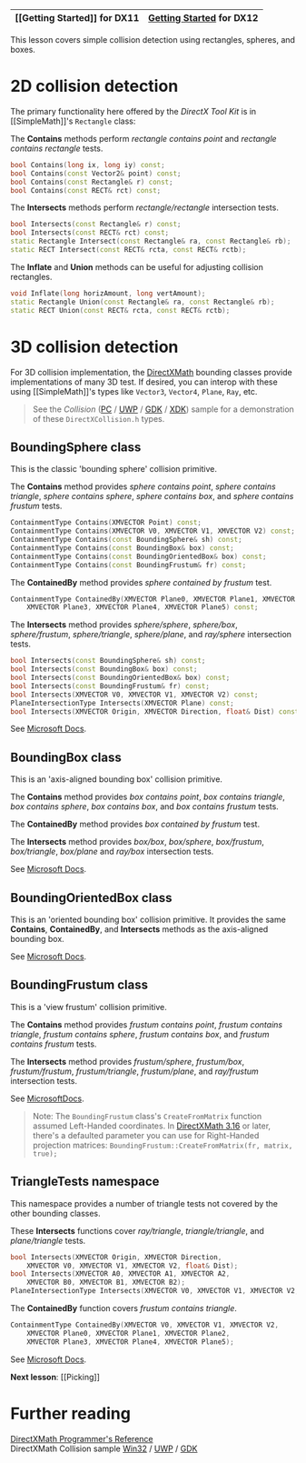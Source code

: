 |[[Getting Started]] for DX11|[Getting Started](https://github.com/microsoft/DirectXTK12/wiki/Getting-Started) for DX12|
|---|---|

This lesson covers simple collision detection using rectangles, spheres, and boxes.

# 2D collision detection

The primary functionality here offered by the *DirectX Tool Kit* is in [[SimpleMath]]'s ``Rectangle`` class:

The **Contains** methods perform *rectangle contains point* and *rectangle contains rectangle* tests.

```cpp
bool Contains(long ix, long iy) const;
bool Contains(const Vector2& point) const;
bool Contains(const Rectangle& r) const;
bool Contains(const RECT& rct) const;
```

The **Intersects** methods perform *rectangle/rectangle* intersection tests.

```cpp
bool Intersects(const Rectangle& r) const;
bool Intersects(const RECT& rct) const;
static Rectangle Intersect(const Rectangle& ra, const Rectangle& rb);
static RECT Intersect(const RECT& rcta, const RECT& rctb);
```

The **Inflate** and **Union** methods can be useful for adjusting collision rectangles.

```cpp
void Inflate(long horizAmount, long vertAmount);
static Rectangle Union(const Rectangle& ra, const Rectangle& rb);
static RECT Union(const RECT& rcta, const RECT& rctb);
```

# 3D collision detection

For 3D collision implementation, the [DirectXMath](https://docs.microsoft.com/windows/win32/dxmath/directxmath-portal) bounding classes provide implementations of many 3D test. If desired, you can interop with these using [[SimpleMath]]'s types like ``Vector3``, ``Vector4``, ``Plane``, ``Ray``, etc.

> See the *Collision* ([PC](https://github.com/walbourn/directx-sdk-samples/tree/main/Collision) / [UWP](https://github.com/microsoft/Xbox-ATG-Samples/tree/master/UWPSamples/System/CollisionUWP) / [GDK](https://github.com/microsoft/Xbox-GDK-Samples/tree/main/Samples/System/Collision) / [XDK](https://github.com/microsoft/Xbox-ATG-Samples/tree/master/XDKSamples/System/Collision)) sample for a demonstration of these ``DirectXCollision.h`` types.

## BoundingSphere class
This is the classic 'bounding sphere' collision primitive.

The **Contains** method provides *sphere contains point*, *sphere contains triangle*, *sphere contains sphere*, *sphere contains box*, and *sphere contains frustum* tests.

```cpp
ContainmentType Contains(XMVECTOR Point) const;
ContainmentType Contains(XMVECTOR V0, XMVECTOR V1, XMVECTOR V2) const;
ContainmentType Contains(const BoundingSphere& sh) const;
ContainmentType Contains(const BoundingBox& box) const;
ContainmentType Contains(const BoundingOrientedBox& box) const;
ContainmentType Contains(const BoundingFrustum& fr) const;
```

The **ContainedBy** method provides *sphere contained by frustum* test.

```cpp
ContainmentType ContainedBy(XMVECTOR Plane0, XMVECTOR Plane1, XMVECTOR Plane2,
    XMVECTOR Plane3, XMVECTOR Plane4, XMVECTOR Plane5) const;
```

The **Intersects** method provides *sphere/sphere*, *sphere/box*, *sphere/frustum*, *sphere/triangle*, *sphere/plane*, and *ray/sphere* intersection tests.

```cpp
bool Intersects(const BoundingSphere& sh) const;
bool Intersects(const BoundingBox& box) const;
bool Intersects(const BoundingOrientedBox& box) const;
bool Intersects(const BoundingFrustum& fr) const;
bool Intersects(XMVECTOR V0, XMVECTOR V1, XMVECTOR V2) const;
PlaneIntersectionType Intersects(XMVECTOR Plane) const;
bool Intersects(XMVECTOR Origin, XMVECTOR Direction, float& Dist) const;
```

See [Microsoft Docs](https://docs.microsoft.com/windows/win32/api/directxcollision/ns-directxcollision-boundingsphere).

## BoundingBox class
This is an 'axis-aligned bounding box' collision primitive.

The **Contains** method provides *box contains point*, *box contains triangle*, *box contains sphere*, *box contains box*, and *box contains frustum* tests.

The **ContainedBy** method provides *box contained by frustum* test.

The **Intersects** method provides *box/box*, *box/sphere*, *box/frustum*, *box/triangle*, *box/plane* and *ray/box* intersection tests.

See [Microsoft Docs](https://docs.microsoft.com/windows/win32/api/directxcollision/ns-directxcollision-boundingbox).

## BoundingOrientedBox class
This is an 'oriented bounding box' collision primitive. It provides the same **Contains**, **ContainedBy**, and **Intersects** methods as the axis-aligned bounding box.

See [Microsoft Docs](https://docs.microsoft.com/windows/win32/api/directxcollision/ns-directxcollision-boundingorientedbox).

## BoundingFrustum class
This is a 'view frustum' collision primitive.

The **Contains** method provides *frustum contains point*, *frustum contains triangle*, *frustum contains sphere*, *frustum contains box*, and *frustum contains frustum* tests.

The **Intersects** method provides *frustum/sphere*, *frustum/box*, *frustum/frustum*, *frustum/triangle*, *frustum/plane*, and *ray/frustum* intersection tests.

See [MicrosoftDocs](https://docs.microsoft.com/windows/win32/api/directxcollision/ns-directxcollision-boundingfrustum).

> Note: The ``BoundingFrustum`` class's ``CreateFromMatrix`` function assumed Left-Handed coordinates. In [DirectXMath 3.16](https://github.com/microsoft/DirectXMath/releases) or later, there's a defaulted parameter you can use for Right-Handed projection matrices: ``BoundingFrustum::CreateFromMatrix(fr, matrix, true);``

## TriangleTests namespace
This namespace provides a number of triangle tests not covered by the other bounding classes.

These **Intersects** functions cover *ray/triangle*, *triangle/triangle*, and *plane/triangle* tests.

```cpp
bool Intersects(XMVECTOR Origin, XMVECTOR Direction,
    XMVECTOR V0, XMVECTOR V1, XMVECTOR V2, float& Dist);
bool Intersects(XMVECTOR A0, XMVECTOR A1, XMVECTOR A2,
    XMVECTOR B0, XMVECTOR B1, XMVECTOR B2);
PlaneIntersectionType Intersects(XMVECTOR V0, XMVECTOR V1, XMVECTOR V2, XMVECTOR Plane);
```

The **ContainedBy** function covers *frustum contains triangle*.

```cpp
ContainmentType ContainedBy(XMVECTOR V0, XMVECTOR V1, XMVECTOR V2,
    XMVECTOR Plane0, XMVECTOR Plane1, XMVECTOR Plane2,
    XMVECTOR Plane3, XMVECTOR Plane4, XMVECTOR Plane5);
```

See [Microsoft Docs](https://docs.microsoft.com/windows/win32/dxmath/ovw-xnamath-triangletests).

**Next lesson**: [[Picking]]

# Further reading

[DirectXMath Programmer's Reference](https://docs.microsoft.com/windows/win32/dxmath/ovw-xnamath-reference)  
DirectXMath Collision sample [Win32](https://github.com/walbourn/directx-sdk-samples/tree/main/Collision) / [UWP](https://github.com/microsoft/Xbox-ATG-Samples/tree/master/UWPSamples/System/CollisionUWP) / [GDK](https://github.com/microsoft/Xbox-GDK-Samples/tree/main/Samples/System/Collision)
